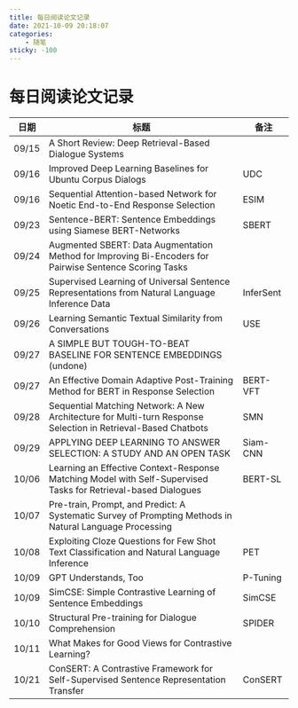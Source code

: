 ```yaml
---
title: 每日阅读论文记录 
date: 2021-10-09 20:18:07
categories:
    - 随笔
sticky: -100
---
```


# 每日阅读论文记录

| 日期  | 标题                                                         | 备注      |
| ----- | ------------------------------------------------------------ | --------- |
| 09/15 | A Short Review: Deep Retrieval-Based Dialogue Systems        |           |
| 09/16 | Improved Deep Learning Baselines for Ubuntu Corpus Dialogs   | UDC       |
| 09/16 | Sequential Attention-based Network for Noetic End-to-End Response Selection | ESIM      |
| 09/23 | Sentence-BERT: Sentence Embeddings using Siamese BERT-Networks | SBERT     |
| 09/24 | Augmented SBERT: Data Augmentation Method for Improving Bi-Encoders for Pairwise Sentence Scoring Tasks |           |
| 09/25 | Supervised Learning of Universal Sentence Representations from Natural Language Inference Data | InferSent |
| 09/26 | Learning Semantic Textual Similarity from Conversations      | USE       |
| 09/27 | A SIMPLE BUT TOUGH-TO-BEAT BASELINE FOR SENTENCE EMBEDDINGS (undone) |           |
| 09/27 | An Effective Domain Adaptive Post-Training Method for BERT in Response Selection | BERT-VFT  |
| 09/28 | Sequential Matching Network: A New Architecture for Multi-turn Response Selection in Retrieval-Based Chatbots | SMN       |
| 09/29 | APPLYING DEEP LEARNING TO ANSWER SELECTION: A STUDY AND AN OPEN TASK | Siam-CNN  |
| 10/06 | Learning an Effective Context-Response Matching Model with Self-Supervised Tasks for Retrieval-based Dialogues | BERT-SL   |
| 10/07 | Pre-train, Prompt, and Predict: A Systematic Survey of Prompting Methods in Natural Language Processing |           |
| 10/08 | Exploiting Cloze Questions for Few Shot Text Classification and Natural Language Inference | PET       |
| 10/09 | GPT Understands, Too                                         | P-Tuning  |
| 10/09 | SimCSE: Simple Contrastive Learning of Sentence Embeddings   | SimCSE    |
| 10/10 | Structural Pre-training for Dialogue Comprehension           | SPIDER    |
| 10/11 | What Makes for Good Views for Contrastive Learning?          |           |
| 10/21 | ConSERT: A Contrastive Framework for Self-Supervised Sentence Representation Transfer | ConSERT   |

